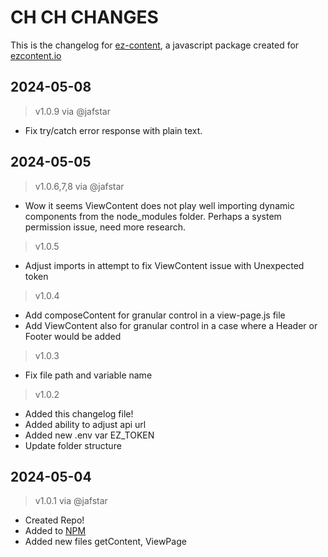 # CH CH CHANGES 

This is the changelog for [ez-content](https://github.com/ez-content/ez-content), 
a javascript package created for [ezcontent.io](https://www.ezcontent.io/)

## 2024-05-08

> v1.0.9 via @jafstar

- Fix try/catch error response with plain text.

## 2024-05-05 

> v1.0.6,7,8 via @jafstar

- Wow it seems ViewContent does not play well importing dynamic components from the node_modules folder. Perhaps a system permission issue, need more research.

> v1.0.5

- Adjust imports in attempt to fix ViewContent issue with Unexpected token

> v1.0.4

- Add composeContent for granular control in a view-page.js file
- Add ViewContent also for granular control in a case where a Header or Footer would be added

> v1.0.3

- Fix file path and variable name

> v1.0.2 

- Added this changelog file!
- Added ability to adjust api url
- Added new .env var EZ_TOKEN
- Update folder structure

## 2024-05-04 

> v1.0.1 via @jafstar

- Created Repo!
- Added to [NPM](https://www.npmjs.com/package/ez-content)
- Added new files getContent, ViewPage
